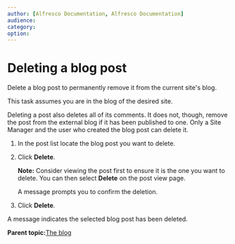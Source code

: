 ```yaml
---
author: [Alfresco Documentation, Alfresco Documentation]
audience: 
category: 
option: 
---
```


# Deleting a blog post

Delete a blog post to permanently remove it from the current site's blog.

This task assumes you are in the blog of the desired site.

Deleting a post also deletes all of its comments. It does not, though, remove the post from the external blog if it has been published to one. Only a Site Manager and the user who created the blog post can delete it.

1.  In the post list locate the blog post you want to delete.

2.  Click **Delete**.

    **Note:** Consider viewing the post first to ensure it is the one you want to delete. You can then select **Delete** on the post view page.

    A message prompts you to confirm the deletion.

3.  Click **Delete**.


A message indicates the selected blog post has been deleted.

**Parent topic:**[The blog](../concepts/blog-intro.md)


